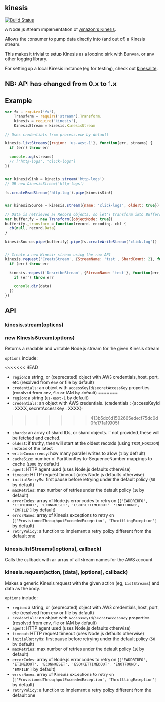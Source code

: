 kinesis
-------

[![Build Status](https://secure.travis-ci.org/mhart/kinesis.png?branch=master)](http://travis-ci.org/mhart/kinesis)

A Node.js stream implementation of [Amazon's Kinesis](http://docs.aws.amazon.com/kinesis/latest/APIReference/).

Allows the consumer to pump data directly into (and out of) a Kinesis stream.

This makes it trivial to setup Kinesis as a logging sink with [Bunyan](https://github.com/trentm/node-bunyan), or any other logging library.

For setting up a local Kinesis instance (eg for testing), check out [Kinesalite](https://github.com/mhart/kinesalite).

NB: API has changed from 0.x to 1.x
-----------------------------------

Example
-------

```js
var fs = require('fs'),
    Transform = require('stream').Transform,
    kinesis = require('kinesis'),
    KinesisStream = kinesis.KinesisStream

// Uses credentials from process.env by default

kinesis.listStreams({region: 'us-west-1'}, function(err, streams) {
  if (err) throw err

  console.log(streams)
  // ["http-logs", "click-logs"]
})


var kinesisSink = kinesis.stream('http-logs')
// OR new KinesisStream('http-logs')

fs.createReadStream('http.log').pipe(kinesisSink)


var kinesisSource = kinesis.stream({name: 'click-logs', oldest: true})

// Data is retrieved as Record objects, so let's transform into Buffers
var bufferify = new Transform({objectMode: true})
bufferify._transform = function(record, encoding, cb) {
  cb(null, record.Data)
}

kinesisSource.pipe(bufferify).pipe(fs.createWriteStream('click.log'))


// Create a new Kinesis stream using the raw API
kinesis.request('CreateStream', {StreamName: 'test', ShardCount: 2}, function(err) {
  if (err) throw err

  kinesis.request('DescribeStream', {StreamName: 'test'}, function(err, data) {
    if (err) throw err

    console.dir(data)
  })
})
```

API
---

### kinesis.stream(options)
### new KinesisStream(options)

Returns a readable and writable Node.js stream for the given Kinesis stream

`options` include:

<<<<<<< HEAD
  - `region`: a string, or (deprecated) object with AWS credentials, host, port, etc (resolved from env or file by default)
  - `credentials`: an object with `accessKeyId`/`secretAccessKey` properties (resolved from env, file or IAM by default)
=======
  - `region`: a string (`us-east-1` by default)
  - `credentials`: an object with AWS credentials. (credentials : {accessKeyId : XXXX, secretAccessKey : XXXX})
>>>>>>> 413b5dc6d1502665edecf75dc0d0fe171a19905f
  - `shards`: an array of shard IDs, or shard objects. If not provided, these will be fetched and cached.
  - `oldest`: if truthy, then will start at the oldest records (using `TRIM_HORIZON`) instead of the latest
  - `writeConcurrency`: how many parallel writes to allow (`1` by default)
  - `cacheSize`: number of PartitionKey-to-SequenceNumber mappings to cache (`1000` by default)
  - `agent`: HTTP agent used (uses Node.js defaults otherwise)
  - `timeout`: HTTP request timeout (uses Node.js defaults otherwise)
  - `initialRetryMs`: first pause before retrying under the default policy (`50` by default)
  - `maxRetries`: max number of retries under the default policy (`10` by default)
  - `errorCodes`: array of Node.js error codes to retry on (`['EADDRINFO',
    'ETIMEDOUT', 'ECONNRESET', 'ESOCKETTIMEDOUT', 'ENOTFOUND', 'EMFILE']` by default)
  - `errorNames`: array of Kinesis exceptions to retry on
    (`['ProvisionedThroughputExceededException', 'ThrottlingException']` by default)
  - `retryPolicy`: a function to implement a retry policy different from the default one

### kinesis.listStreams([options], callback)

Calls the callback with an array of all stream names for the AWS account

### kinesis.request(action, [data], [options], callback)

Makes a generic Kinesis request with the given action (eg, `ListStreams`) and data as the body.

`options` include:

  - `region`: a string, or (deprecated) object with AWS credentials, host, port, etc (resolved from env or file by default)
  - `credentials`: an object with `accessKeyId`/`secretAccessKey` properties (resolved from env, file or IAM by default)
  - `agent`: HTTP agent used (uses Node.js defaults otherwise)
  - `timeout`: HTTP request timeout (uses Node.js defaults otherwise)
  - `initialRetryMs`: first pause before retrying under the default policy (`50` by default)
  - `maxRetries`: max number of retries under the default policy (`10` by default)
  - `errorCodes`: array of Node.js error codes to retry on (`['EADDRINFO',
    'ETIMEDOUT', 'ECONNRESET', 'ESOCKETTIMEDOUT', 'ENOTFOUND', 'EMFILE']` by default)
  - `errorNames`: array of Kinesis exceptions to retry on
    (`['ProvisionedThroughputExceededException', 'ThrottlingException']` by default)
  - `retryPolicy`: a function to implement a retry policy different from the default one
